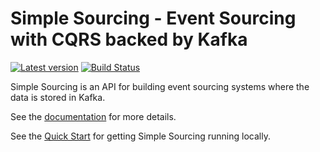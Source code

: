 # Simple Sourcing - Event Sourcing with CQRS backed by Kafka

[![Latest version](https://maven-badges.herokuapp.com/maven-central/io.simplesource/simplesource-command-api/badge.svg)](https://maven-badges.herokuapp.com/maven-central/io.simplesource/simplesource-command-api)
[![Build Status](https://travis-ci.com/simplesourcing/simplesource.svg?branch=master)](https://travis-ci.com/simplesourcing/simplesource)

Simple Sourcing is an API for building event sourcing systems where the data is stored in Kafka.

See the [documentation](http://simplesource.io/docs_home.html)
for more details.

See the [Quick Start](http://simplesource.io/quickstart.html) for
getting Simple Sourcing running locally.
